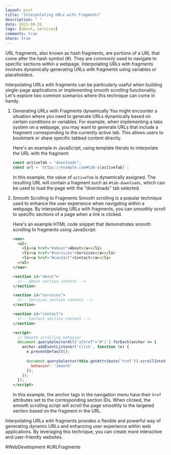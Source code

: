 ```yaml
---
layout: post
title: "Interpolating URLs with fragments"
description: " "
date: 2023-09-26
tags: [about, services]
comments: true
share: true
---
```


URL fragments, also known as hash fragments, are portions of a URL that come after the hash symbol (#). They are commonly used to navigate to specific sections within a webpage. Interpolating URLs with fragments involves dynamically generating URLs with fragments using variables or placeholders. 

Interpolating URLs with fragments can be particularly useful when building single-page applications or implementing smooth scrolling functionality. Let's explore two common scenarios where this technique can come in handy.

1. Generating URLs with Fragments dynamically
   You might encounter a situation where you need to generate URLs dynamically based on certain conditions or variables. For example, when implementing a tabs system on a webpage, you may want to generate URLs that include a fragment corresponding to the currently active tab. This allows users to bookmark or share specific tabbed content directly.

   Here's an example in JavaScript, using template literals to interpolate the URL with the fragment:

   ```javascript
   const activeTab = "downloads";
   const url = `https://example.com#tab-${activeTab}`;
   ```

   In this example, the value of `activeTab` is dynamically assigned. The resulting URL will contain a fragment such as `#tab-downloads`, which can be used to load the page with the "downloads" tab selected.

2. Smooth Scrolling to Fragments
   Smooth scrolling is a popular technique used to enhance the user experience when navigating within a webpage. By interpolating URLs with fragments, you can smoothly scroll to specific sections of a page when a link is clicked.

   Here's an example HTML code snippet that demonstrates smooth scrolling to fragments using JavaScript:

   ```html
   <nav>
     <ul>
       <li><a href="#about">About</a></li>
       <li><a href="#services">Services</a></li>
       <li><a href="#contact">Contact</a></li>
     </ul>
   </nav>

   <section id="about">
     <!-- About section content -->
   </section>

   <section id="services">
     <!-- Services section content -->
   </section>

   <section id="contact">
     <!-- Contact section content -->
   </section>

   <script>
     // Smooth scrolling behavior
     document.querySelectorAll('a[href^="#"]').forEach(anchor => {
       anchor.addEventListener('click', function (e) {
         e.preventDefault();
  
         document.querySelector(this.getAttribute('href')).scrollIntoView({
           behavior: 'smooth'
         });
       });
     });
   </script>
   ```

   In this example, the anchor tags in the navigation menu have their `href` attributes set to the corresponding section IDs. When clicked, the smooth scrolling script will scroll the page smoothly to the targeted section based on the fragment in the URL.

Interpolating URLs with fragments provides a flexible and powerful way of generating dynamic URLs and enhancing user experience within web applications. By leveraging this technique, you can create more interactive and user-friendly websites.

#WebDevelopment #URLFragments
